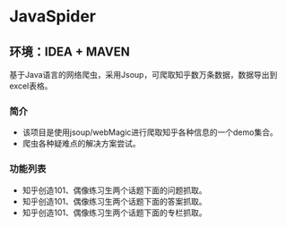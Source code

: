# JavaSpider
## 环境：IDEA + MAVEN
基于Java语言的网络爬虫，采用Jsoup，可爬取知乎数万条数据，数据导出到excel表格。
### 简介
* 该项目是使用jsoup/webMagic进行爬取知乎各种信息的一个demo集合。
* 爬虫各种疑难点的解决方案尝试。
 

### 功能列表
* 知乎创造101、偶像练习生两个话题下面的问题抓取。
* 知乎创造101、偶像练习生两个话题下面的答案抓取。
* 知乎创造101、偶像练习生两个话题下面的专栏抓取。
 
